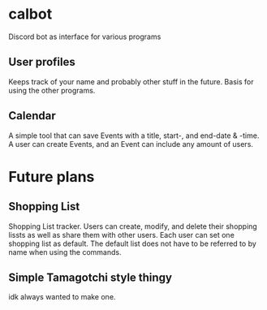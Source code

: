 # calbot
Discord bot as interface for various programs

## User profiles
Keeps track of your name and probably other stuff in the future. Basis for using the other programs.

## Calendar
A simple tool that can save Events with a title, start-, and end-date & -time. A user can create Events, and an Event can include any amount of users.

# Future plans
## Shopping List
Shopping List tracker. 
Users can create, modify, and delete their shopping lissts as well as share them with other users.
Each user can set one shopping list as default. The default list does not have to be referred to by name when using the commands.

## Simple Tamagotchi style thingy
idk always wanted to make one.

